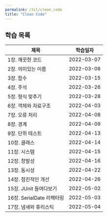 ```yaml
---
permalink: /til/clean_code
title: "Clean Code"
---
```


## 학습 목록

| 제목                      | 학습일자   |
| ------------------------- | ---------- |
| 1장. 깨끗한 코드          | 2022-03-07 |
| 2장. 의미있는 이름        | 2022-03-08 |
| 3장. 함수                 | 2022-03-15 |
| 4장. 주석                 | 2022-03-26 |
| 5장. 형식 맞추기          | 2022-03-28 |
| 6장. 객체와 자료구조      | 2022-04-03 |
| 7장. 오류 처리            | 2022-04-08 |
| 8장. 경계                 | 2022-04-09 |
| 9장. 단위 테스트          | 2022-04-13 |
| 10장. 클래스              | 2022-04-14 |
| 11장. 시스템              | 2022-04-15 |
| 12장. 창발성              | 2022-04-16 |
| 13장. 동시성              | 2022-04-22 |
| 14장. 점진적인 개선       | 2022-04-26 |
| 15장. JUnit 들여다보기    | 2022-05-02 |
| 16장. SerialDate 리팩터링 | 2022-05-03 |
| 17장. 냄새와 휴리스틱     | 2022-05-04 |
